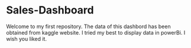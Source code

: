 # Sales-Dashboard
Welcome to my first repository.
The data of this dashbord has been obtained from kaggle website. 
I tried my best to display data in powerBi.
I wish you liked it.
